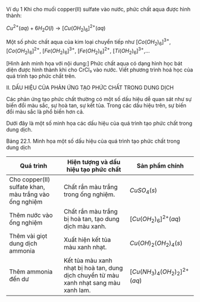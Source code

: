 Ví dụ 1 Khi cho muối copper(II) sulfate vào nước, phức chất aqua được hình thành:

$Cu^{2+}(aq) + 6H_2O(l) \rightarrow [Cu(OH_2)_6]^{2+}(aq)$

Một số phức chất aqua của kim loại chuyển tiếp như $[Co(OH_2)_6]^{3+}$, $[Co(OH_2)_6]^{2+}$, $[Fe(OH_2)_6]^{3+}$, $[Fe(OH_2)_6]^{2+}$, $[Ti(OH_2)_6]^{3+}$,...

[Hình ảnh minh họa với nội dung:]
Phức chất aqua có dạng hình học bát diện được hình thành khi cho CrCl₃ vào nước.
Viết phương trình hoá học của quá trình tạo phức chất trên.

II. DẤU HIỆU CỦA PHẢN ỨNG TẠO PHỨC CHẤT TRONG DUNG DỊCH

Các phản ứng tạo phức chất thường có một số dấu hiệu dễ quan sát như sự biến đổi màu sắc, sự hoà tan, sự kết tủa. Trong các dấu hiệu trên, sự biến đổi màu sắc là phổ biến hơn cả.

Dưới đây là một số minh họa các dấu hiệu của quá trình tạo phức chất trong dung dịch.

Bảng 22.1. Minh họa một số dấu hiệu của quá trình tạo phức chất trong dung dịch

Quá trình | Hiện tượng và dấu hiệu tạo phức chất | Sản phẩm chính
--- | --- | ---
Cho copper(II) sulfate khan, màu trắng vào ống nghiệm | Chất rắn màu trắng trong ống nghiệm. | $CuSO_4(s)$
Thêm nước vào ống nghiệm | Chất rắn màu trắng bị hoà tan, tạo dung dịch màu xanh. | $[Cu(OH_2)_6]^{2+}(aq)$
Thêm vài giọt dung dịch ammonia | Xuất hiện kết tủa màu xanh nhạt. | $Cu(OH)_2(OH_2)_4(s)$
Thêm ammonia đến dư | Kết tủa màu xanh nhạt bị hoà tan, dung dịch chuyển từ màu xanh nhạt sang màu xanh lam. | $[Cu(NH_3)_4(OH_2)_2]^{2+}(aq)$
